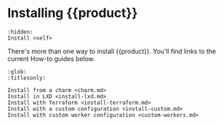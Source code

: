 # Installing {{product}}

```{toctree}
:hidden:
Install <self>
```

There's more than one way to install {{product}}. You'll find links to
the current How-to guides below.

```{toctree}
:glob:
:titlesonly:

Install from a charm <charm.md>
Install in LXD <install-lxd.md>
Install with Terraform <install-terraform.md>
Install with a custom configuration <install-custom.md>
Install with custom worker configuration <custom-workers.md>
```
